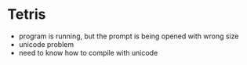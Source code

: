# Tetris

- program is running, but the prompt is being opened with wrong size
- unicode problem
- need to know how to compile with unicode